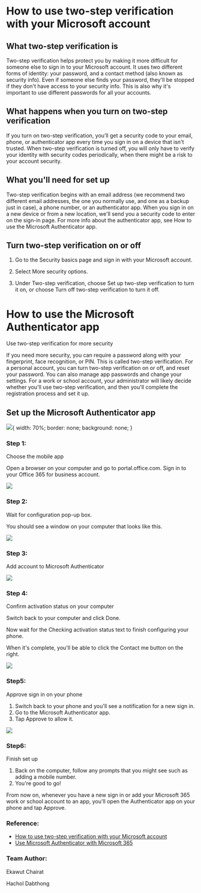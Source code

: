 # How to use two-step verification with your Microsoft account

## What two-step verification is

Two-step verification helps protect you by making it more difficult for someone else to sign in to your Microsoft account. It uses two different forms of identity: your password, and a contact method (also known as security info). Even if someone else finds your password, they'll be stopped if they don't have access to your security info. This is also why it's important to use different passwords for all your accounts.

## What happens when you turn on two-step verification

If you turn on two-step verification, you’ll get a security code to your email, phone, or authenticator app every time you sign in on a device that isn't trusted. When two-step verification is turned off, you will only have to verify your identity with security codes periodically, when there might be a risk to your account security.

## What you'll need for set up

Two-step verification begins with an email address (we recommend two different email addresses, the one you normally use, and one as a backup just in case), a phone number, or an authenticator app. When you sign in on a new device or from a new location, we'll send you a security code to enter on the sign-in page. For more info about the authenticator app, see How to use the Microsoft Authenticator app.

## Turn two-step verification on or off

1. Go to the Security basics page and sign in with your Microsoft account.

1. Select More security options.

1. Under Two-step verification, choose Set up two-step verification to turn it on, or choose Turn off two-step verification to turn it off.

# How to use the Microsoft Authenticator app

Use two-step verification for more security

If you need more security, you can require a password along with your fingerprint, face recognition, or PIN. This is called two-step verification. For a personal account, you can turn two-step verification on or off, and reset your password. You can also manage app passwords and change your settings. For a work or school account, your administrator will likely decide whether you'll use two-step verification, and then you'll complete the registration process and set it up.

## Set up the Microsoft Authenticator app

![](img/MS_authenticator_app.png ){
  width: 70%;
  border: none;
  background: none;
}

### Step 1:

Choose the mobile app

Open a browser on your computer and go to portal.office.com. Sign in to your Office 365 for business account.

![](img/MS_step1.png)

### Step 2:

Wait for configuration pop-up box.

You should see a window on your computer that looks like this.

![](img/MS_step2.png)

### Step 3:

Add account to Microsoft Authenticator

![](img/MS_step3.png)

### Step 4:

Confirm activation status on your computer

Switch back to your computer and click Done.

Now wait for the Checking activation status text to finish configuring your phone.

When it's complete, you'll be able to click the Contact me button on the right.

![](img/MS_step4.png)

### Step5:

Approve sign in on your phone
1. Switch back to your phone and you'll see a notification for a new sign in.
1. Go to the Microsoft Authenticator app.
1. Tap Approve to allow it.

![](img/MS_step5.png)

### Step6:

Finish set up

1. Back on the computer, follow any prompts that you might see such as adding a mobile number.
1. You're good to go!

From now on, whenever you have a new sign in or add your Microsoft 365 work or school account to an app, you'll open the Authenticator app on your phone and tap Approve.

### Reference:
* [How to use two-step verification with your Microsoft account](https://support.microsoft.com/en-us/account-billing/how-to-use-two-step-verification-with-your-microsoft-account-c7910146-672f-01e9-50a0-93b4585e7eb4)
* [Use Microsoft Authenticator with Microsoft 365](https://support.microsoft.com/en-us/office/use-microsoft-authenticator-with-microsoft-365-1412611f-ad8d-43ab-807c-7965e5155411#ID0EAADAAA=_Step_1)

### Team Author:
Ekawut Chairat

Hachol Dabthong

